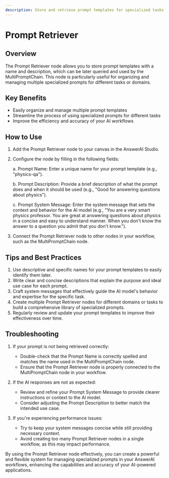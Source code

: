 ```yaml
---
description: Store and retrieve prompt templates for specialized tasks
---
```


# Prompt Retriever

## Overview

The Prompt Retriever node allows you to store prompt templates with a name and description, which can be later queried and used by the MultiPromptChain. This node is particularly useful for organizing and managing multiple specialized prompts for different tasks or domains.

## Key Benefits

- Easily organize and manage multiple prompt templates
- Streamline the process of using specialized prompts for different tasks
- Improve the efficiency and accuracy of your AI workflows

## How to Use

1. Add the Prompt Retriever node to your canvas in the AnswerAI Studio.
2. Configure the node by filling in the following fields:

   a. Prompt Name: Enter a unique name for your prompt template (e.g., "physics-qa").

   b. Prompt Description: Provide a brief description of what the prompt does and when it should be used (e.g., "Good for answering questions about physics").

   c. Prompt System Message: Enter the system message that sets the context and behavior for the AI model (e.g., "You are a very smart physics professor. You are great at answering questions about physics in a concise and easy to understand manner. When you don't know the answer to a question you admit that you don't know.").

3. Connect the Prompt Retriever node to other nodes in your workflow, such as the MultiPromptChain node.

<!-- TODO: Add a screenshot showing the Prompt Retriever node configuration panel -->

## Tips and Best Practices

1. Use descriptive and specific names for your prompt templates to easily identify them later.
2. Write clear and concise descriptions that explain the purpose and ideal use case for each prompt.
3. Craft system messages that effectively guide the AI model's behavior and expertise for the specific task.
4. Create multiple Prompt Retriever nodes for different domains or tasks to build a comprehensive library of specialized prompts.
5. Regularly review and update your prompt templates to improve their effectiveness over time.

## Troubleshooting

1. If your prompt is not being retrieved correctly:
   - Double-check that the Prompt Name is correctly spelled and matches the name used in the MultiPromptChain node.
   - Ensure that the Prompt Retriever node is properly connected to the MultiPromptChain node in your workflow.

2. If the AI responses are not as expected:
   - Review and refine your Prompt System Message to provide clearer instructions or context to the AI model.
   - Consider adjusting the Prompt Description to better match the intended use case.

3. If you're experiencing performance issues:
   - Try to keep your system messages concise while still providing necessary context.
   - Avoid creating too many Prompt Retriever nodes in a single workflow, as this may impact performance.

By using the Prompt Retriever node effectively, you can create a powerful and flexible system for managing specialized prompts in your AnswerAI workflows, enhancing the capabilities and accuracy of your AI-powered applications.

